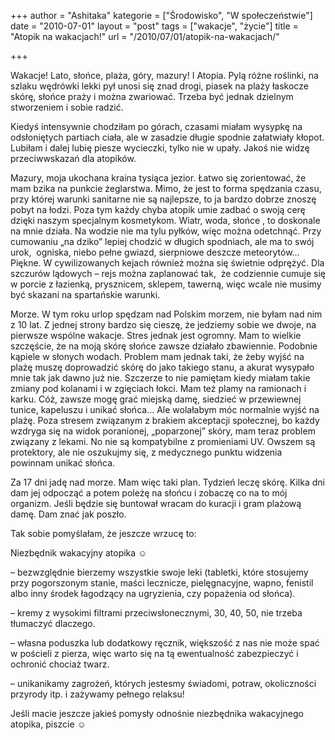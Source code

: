 +++
author = "Ashitaka"
kategorie = ["Środowisko", "W społeczeństwie"]
date = "2010-07-01"
layout = "post"
tags = ["wakacje", "życie"]
title = "Atopik na wakacjach!"
url = "/2010/07/01/atopik-na-wakacjach/"

+++

Wakacje! Lato, słońce, plaża, góry, mazury! I Atopia. Pylą różne roślinki, na szlaku wędrówki lekki pył unosi się znad drogi, piasek na plaży łaskocze skórę, słońce praży i można zwariować. Trzeba być jednak dzielnym stworzeniem i sobie radzić.

Kiedyś intensywnie chodziłam po górach, czasami miałam wysypkę na odsłoniętych partiach ciała, ale w zasadzie długie spodnie załatwiały kłopot. Lubiłam i dalej lubię piesze wycieczki, tylko nie w upały. Jakoś nie widzę przeciwwskazań dla atopików.

<!--more-->Mazury, moja ukochana kraina tysiąca jezior. Łatwo się zorientować, że mam bzika na punkcie żeglarstwa. Mimo, że jest to forma spędzania czasu, przy której warunki sanitarne nie są najlepsze, to ja bardzo dobrze znoszę pobyt na łodzi. Poza tym każdy chyba atopik umie zadbać o swoją cerę dzięki naszym specjalnym kosmetykom. Wiatr, woda, słońce , to doskonale na mnie działa. Na wodzie nie ma tylu pyłków, więc można odetchnąć. Przy cumowaniu „na dziko” lepiej chodzić w długich spodniach, ale ma to swój urok,  ogniska, niebo pełne gwiazd, sierpniowe deszcze meteorytów… Piękne. W cywilizowanych kejach również można się świetnie odprężyć. Dla szczurów lądowych – rejs można zaplanować tak,  że codziennie cumuje się w porcie z łazienką, prysznicem, sklepem, tawerną, więc wcale nie musimy być skazani na spartańskie warunki.

Morze. W tym roku urlop spędzam nad Polskim morzem, nie byłam nad nim z 10 lat. Z jednej strony bardzo się cieszę, że jedziemy sobie we dwoje, na pierwsze wspólne wakacje. Stres jednak jest ogromny. Mam to wielkie szczęście, że na moją skórę słońce zawsze działało zbawiennie. Podobnie kąpiele w słonych wodach. Problem mam jednak taki, że żeby wyjść na plażę muszę doprowadzić skórę do jako takiego stanu, a akurat wysypało mnie tak jak dawno już nie. Szczerze to nie pamiętam kiedy miałam takie zmiany pod kolanami i w zgięciach łokci. Mam też plamy na ramionach i karku. Cóż, zawsze mogę grać miejską damę, siedzieć w przewiewnej tunice, kapeluszu i unikać słońca… Ale wolałabym móc normalnie wyjść na plażę. Poza stresem związanym z brakiem akceptacji społecznej, bo każdy wzdryga się na widok poranionej, „poparzonej” skóry, mam teraz problem związany z lekami. No nie są kompatybilne z promieniami UV. Owszem są protektory, ale nie oszukujmy się, z medycznego punktu widzenia powinnam unikać słońca.

Za 17 dni jadę nad morze. Mam więc taki plan. Tydzień leczę skórę. Kilka dni dam jej odpocząć a potem poleżę na słońcu i zobaczę co na to mój organizm. Jeśli będzie się buntował wracam do kuracji i gram plażową damę. Dam znać jak poszło.

Tak sobie pomyślałam, że jeszcze wrzucę to:

Niezbędnik wakacyjny atopika ☺️

&#8211; bezwzględnie bierzemy wszystkie swoje leki (tabletki, które stosujemy przy pogorszonym stanie, maści lecznicze, pielęgnacyjne, wapno, fenistil albo inny środek łagodzący na ugryzienia, czy popażenia od słońca).

&#8211; kremy z wysokimi filtrami przeciwsłonecznymi, 30, 40, 50, nie trzeba tłumaczyć dlaczego.

&#8211; własna poduszka lub dodatkowy ręcznik, większość z nas nie może spać w pościeli z pierza, więc warto się na tą ewentualność zabezpieczyć i ochronić chociaż twarz.

&#8211; unikanikamy zagrożeń, których jestesmy świadomi, potraw, okoliczności przyrody itp. i zażywamy pełnego relaksu!

Jeśli macie jeszcze jakieś pomysły odnośnie niezbędnika wakacyjnego atopika, piszcie ☺️